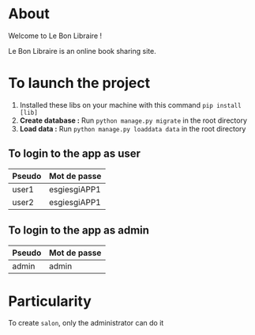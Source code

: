 # About

Welcome to Le Bon Libraire !

Le Bon Libraire is an online book sharing site.

# To launch the project

1. Installed these libs on your machine with this command `pip install [lib]`
3. **Create database :** Run `python manage.py migrate` in the root directory
4. **Load data :** Run `python manage.py loaddata data` in the root directory

## To login to the app as user

| Pseudo | Mot de passe |
| --- | --- |
| user1 | esgiesgiAPP1 |
| user2 | esgiesgiAPP1 |

## To login to the app as admin

| Pseudo | Mot de passe |
| --- | --- |
| admin | admin |

# Particularity

To create `salon`, only the administrator can do it
